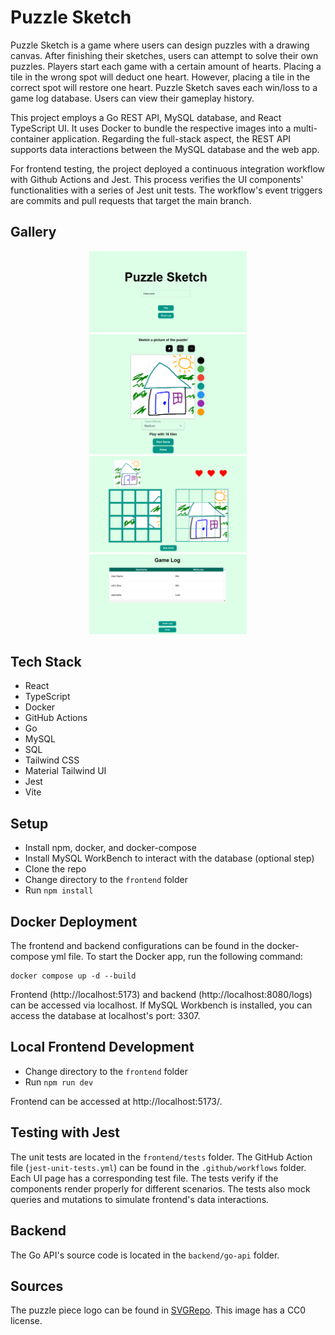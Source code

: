 # Puzzle Sketch

Puzzle Sketch is a game where users can design puzzles with a drawing canvas. After finishing their sketches, users can attempt to solve their own puzzles. Players start each game with a certain amount of hearts. Placing a tile in the wrong spot will deduct one heart. However, placing a tile in the correct spot will restore one heart. Puzzle Sketch saves each win/loss to a game log database. Users can view their gameplay history.

This project employs a Go REST API, MySQL database, and React TypeScript UI. It uses Docker to bundle the respective images into a multi-container application. Regarding the full-stack aspect, the REST API supports data interactions between the MySQL database and the web app.

For frontend testing, the project deployed a continuous integration workflow with Github Actions and Jest. This process verifies the UI components' functionalities with a series of Jest unit tests. The workflow's event triggers are commits and pull requests that target the main branch.

## Gallery

<p align="center">
<img src="./images/image_title_screen.png" alt="image_title_screen.png" width="50%" height="50%"/>
<img src="./images/image_sketch.png" alt="image_sketch.png" width="50%" height="50%"/>
<img src="./images/image_game.png" alt="image_game.png" width="50%" height="50%"/>
<img src="./images/image_game_log.png" alt="image_game_log.png" width="50%" height="50%"/>
</p>

## Tech Stack

- React
- TypeScript
- Docker
- GitHub Actions
- Go
- MySQL
- SQL
- Tailwind CSS
- Material Tailwind UI
- Jest
- Vite

## Setup

- Install npm, docker, and docker-compose
- Install MySQL WorkBench to interact with the database (optional step)
- Clone the repo
- Change directory to the `frontend` folder
- Run `npm install`

## Docker Deployment

The frontend and backend configurations can be found in the docker-compose yml file.
To start the Docker app, run the following command:

```
docker compose up -d --build
```

Frontend (http://localhost:5173) and backend (http://localhost:8080/logs) can be accessed via localhost. If MySQL Workbench is installed, you can access the database at localhost's port: 3307.

## Local Frontend Development

- Change directory to the `frontend` folder
- Run `npm run dev`

Frontend can be accessed at http://localhost:5173/.

## Testing with Jest

The unit tests are located in the `frontend/tests` folder. The GitHub Action file (`jest-unit-tests.yml`) can be found in the `.github/workflows` folder. Each UI page has a corresponding test file. The tests verify if the components render properly for different scenarios. The tests also mock queries and mutations to simulate frontend's data interactions.

## Backend

The Go API's source code is located in the `backend/go-api` folder.

## Sources

The puzzle piece logo can be found in [SVGRepo](https://www.svgrepo.com/svg/28073/puzzle-piece). This image has a CC0 license.
